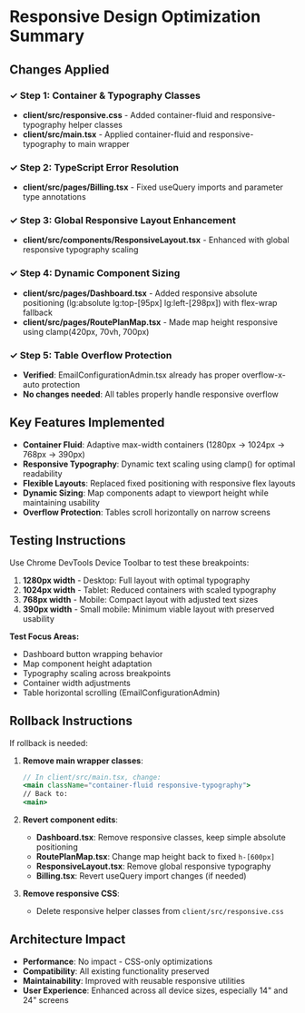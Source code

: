 # Responsive Design Optimization Summary

## Changes Applied

### ✓ Step 1: Container & Typography Classes
- **client/src/responsive.css** - Added container-fluid and responsive-typography helper classes
- **client/src/main.tsx** - Applied container-fluid and responsive-typography to main wrapper

### ✓ Step 2: TypeScript Error Resolution  
- **client/src/pages/Billing.tsx** - Fixed useQuery imports and parameter type annotations

### ✓ Step 3: Global Responsive Layout Enhancement
- **client/src/components/ResponsiveLayout.tsx** - Enhanced with global responsive typography scaling

### ✓ Step 4: Dynamic Component Sizing
- **client/src/pages/Dashboard.tsx** - Added responsive absolute positioning (lg:absolute lg:top-[95px] lg:left-[298px]) with flex-wrap fallback
- **client/src/pages/RoutePlanMap.tsx** - Made map height responsive using clamp(420px, 70vh, 700px)

### ✓ Step 5: Table Overflow Protection
- **Verified**: EmailConfigurationAdmin.tsx already has proper overflow-x-auto protection
- **No changes needed**: All tables properly handle responsive overflow

## Key Features Implemented

- **Container Fluid**: Adaptive max-width containers (1280px → 1024px → 768px → 390px)
- **Responsive Typography**: Dynamic text scaling using clamp() for optimal readability
- **Flexible Layouts**: Replaced fixed positioning with responsive flex layouts
- **Dynamic Sizing**: Map components adapt to viewport height while maintaining usability
- **Overflow Protection**: Tables scroll horizontally on narrow screens

## Testing Instructions

Use Chrome DevTools Device Toolbar to test these breakpoints:

1. **1280px width** - Desktop: Full layout with optimal typography
2. **1024px width** - Tablet: Reduced containers with scaled typography  
3. **768px width** - Mobile: Compact layout with adjusted text sizes
4. **390px width** - Small mobile: Minimum viable layout with preserved usability

**Test Focus Areas:**
- Dashboard button wrapping behavior
- Map component height adaptation  
- Typography scaling across breakpoints
- Container width adjustments
- Table horizontal scrolling (EmailConfigurationAdmin)

## Rollback Instructions

If rollback is needed:

1. **Remove main wrapper classes**:
   ```jsx
   // In client/src/main.tsx, change:
   <main className="container-fluid responsive-typography">
   // Back to:
   <main>
   ```

2. **Revert component edits**:
   - **Dashboard.tsx**: Remove responsive classes, keep simple absolute positioning
   - **RoutePlanMap.tsx**: Change map height back to fixed `h-[600px]`
   - **ResponsiveLayout.tsx**: Remove global responsive typography
   - **Billing.tsx**: Revert useQuery import changes (if needed)

3. **Remove responsive CSS**:
   - Delete responsive helper classes from `client/src/responsive.css`

## Architecture Impact

- **Performance**: No impact - CSS-only optimizations
- **Compatibility**: All existing functionality preserved
- **Maintainability**: Improved with reusable responsive utilities
- **User Experience**: Enhanced across all device sizes, especially 14" and 24" screens
